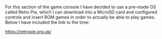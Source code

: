 For this section of the game console I have decided to use a pre-made OS called Retro Pie, which I can download into a MicroSD card and configured controls and insert ROM games in order to actually be able to play games. Below I have included the link to the time:

https://retropie.org.uk/
